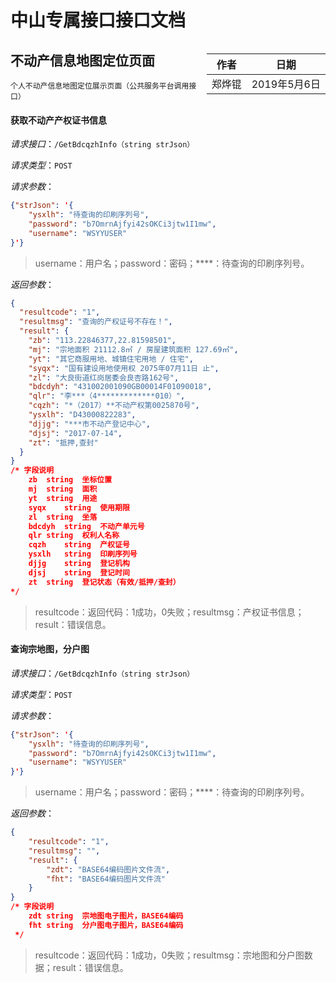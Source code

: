 # 中山专属接口接口文档

<div style="float:right">

|作者|日期|
|----|---|
|郑烨锟|2019年5月6日|

</div>

## 不动产信息地图定位页面

	个人不动产信息地图定位展示页面（公共服务平台调用接口）

#### 获取不动产产权证书信息

*请求接口*：`/GetBdcqzhInfo（string strJson）`

*请求类型*：`POST`

*请求参数*：

```json
{"strJson": '{ 
	"ysxlh": "待查询的印刷序列号",
    "password": "b7OmrnAjfyi42sOKCi3jtw1I1mw", 
    "username": "WSYYUSER"
}'}
```

> username：用户名；password：密码；****：待查询的印刷序列号。


*返回参数*：
```json
{
  "resultcode": "1",
  "resultmsg": "查询的产权证号不存在！",
  "result": {
    "zb": "113.22846377,22.81598501",
    "mj": "宗地面积 21112.8㎡ / 房屋建筑面积 127.69㎡",
    "yt": "其它商服用地、城镇住宅用地 / 住宅",
    "syqx": "国有建设用地使用权 2075年07月11日 止",
    "zl": "大良街道红岗居委会良杏路162号",
    "bdcdyh": "431002001090GB00014F01090018",
    "qlr": "李***（4*************010）",
    "cqzh": "*（2017）**不动产权第0025870号",
    "ysxlh": "D43000822283",
    "djjg": "***市不动产登记中心",
    "djsj": "2017-07-14",
    "zt": "抵押,查封"
  }
}
/* 字段说明
	zb	string	坐标位置
	mj	string	面积
	yt	string	用途
	syqx	string	使用期限
	zl	string	坐落
	bdcdyh	string	不动产单元号
	qlr	string	权利人名称
	cqzh	string	产权证号
	ysxlh	string	印刷序列号
	djjg	string	登记机构
	djsj	string	登记时间
	zt	string	登记状态（有效/抵押/查封） 
*/
```

> resultcode：返回代码：1成功，0失败；resultmsg：产权证书信息；result：错误信息。

#### 查询宗地图，分户图

*请求接口*：`/GetBdcqzhInfo（string strJson）`

*请求类型*：`POST`

*请求参数*：

```json
{"strJson": '{ 
	"ysxlh": "待查询的印刷序列号",
    "password": "b7OmrnAjfyi42sOKCi3jtw1I1mw", 
    "username": "WSYYUSER"
}'}
```

> username：用户名；password：密码；****：待查询的印刷序列号。


*返回参数*：
```json
{ 
    "resultcode": "1", 
    "resultmsg": "", 
    "result": { 
        "zdt": "BASE64编码图片文件流", 
        "fht": "BASE64编码图片文件流"
    }
}
/* 字段说明
	zdt	string	宗地图电子图片，BASE64编码
	fht	string	分户图电子图片，BASE64编码
 */
```

> resultcode：返回代码：1成功，0失败；resultmsg：宗地图和分户图数据；result：错误信息。
